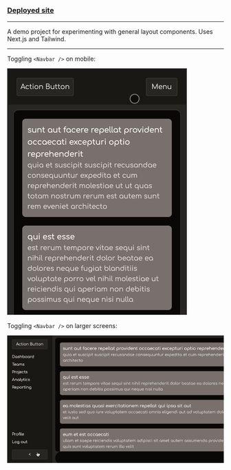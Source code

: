 ### [Deployed site](https://layouts-daniel-black.vercel.app/)

---

A demo project for experimenting with general layout components. Uses Next.js and Tailwind.

---

Toggling `<Navbar />` on mobile:

![gif](./public/toggle-mobile.gif)

Toggling `<Navbar />` on larger screens:

![gif](./public/toggle-sidebar.gif)

